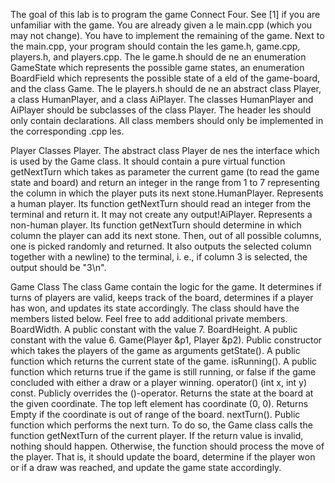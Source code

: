 The goal of this lab is to program the game Connect Four. See [1] if you are unfamiliar with the game.
You are already given a  le main.cpp (which you may not change). You have to implement the remaining of the game. 
Next to the main.cpp, your program should contain the  les game.h, game.cpp, players.h, and players.cpp.
The  le game.h should de ne an enumeration GameState which represents the possible game states, an enumeration 
BoardField which represents the possible state of a  eld of the game-board, and the class Game. The  le players.h 
should de ne an abstract class Player, a class HumanPlayer, and a class AiPlayer. The classes HumanPlayer and AiPlayer 
should be subclasses of the class Player. The header  les should only contain declarations. All class members should only
be implemented in the corresponding .cpp  les.

Player Classes
Player. The abstract class Player de nes the interface which is used by the Game class. It should contain a pure virtual function getNextTurn which 
takes as parameter the current game (to read the game state and board) and return an integer in the range from 1 to 7 representing the column in which 
the player puts its next stone.HumanPlayer. Represents a human player. Its function getNextTurn should read an integer from the terminal and return it. 
It may not create any output!AiPlayer. Represents a non-human player. Its function getNextTurn should determine in which column the player can add its 
next stone. Then, out of all possible columns, one is picked randomly and returned. It also outputs the selected column together with a newline) to the terminal,
i. e., if column 3 is selected, the output should be "3\n".


Game Class
The class Game contain the logic for the game. It determines if turns of players are valid, 
keeps track of the board, determines if a player has won, and updates its state accordingly. The class should have the members listed below. Feel free to add additional private members.
BoardWidth. A public constant with the value 7.
BoardHeight. A public constant with the value 6.
Game(Player &p1, Player &p2). Public constructor which takes the players of the game as
arguments
getState(). A public function which returns the current state of the game.
isRunning(). A public function which returns true if the game is still running, or false if the game
concluded with either a draw or a player winning.
operator() (int x, int y) const. Publicly overrides the ()-operator. Returns the state at the board at 
the given coordinate. The top left element has coordinate (0, 0). Returns Empty if the coordinate is out of 
range of the board.
nextTurn(). Public function which performs the next turn. To do so, the Game class calls the function getNextTurn
of the current player. If the return value is invalid, nothing should happen. Otherwise, the function should process
the move of the player. That is, it should update the board, determine if the player won or if a draw was reached, and 
update the game state accordingly.
